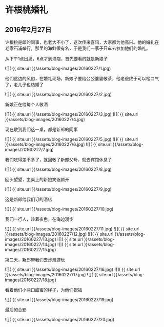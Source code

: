 许根桃婚礼
=======================

2016年2月27日
-----------------------
许根桃是邱的同事，也老大不小了，这次传来喜讯，大家都为他高兴。他的婚礼在老家石浦举行，那里的海鲜很有名，于是我们一家子开车去参加他们的婚礼。

从下午1点出发，6点才到酒店，首先要看的就是新娘子

![]( {{ site.url }}/assets/blog-images/20160227/1.jpg)

他们这边的风俗，在婚礼现场，新娘子要给公公婆婆敬茶，他老爸终于可以松口气了，老儿子也结婚了

![]( {{ site.url }}/assets/blog-images/20160227/2.jpg)

新娘正在给每个人敬酒

![]( {{ site.url }}/assets/blog-images/20160227/3.jpg)
![]( {{ site.url }}/assets/blog-images/20160227/4.jpg)

现在敬到我们这一桌，都是新郎的同事

![]( {{ site.url }}/assets/blog-images/20160227/5.jpg)
![]( {{ site.url }}/assets/blog-images/20160227/6.jpg)
![]( {{ site.url }}/assets/blog-images/20160227/7.jpg)

我们吃得差不多了，就回敬了新郎父母，就去宾馆休息了

![]( {{ site.url }}/assets/blog-images/20160227/8.jpg)

回头望望，主桌上的新娘笑逐颜开

![]( {{ site.url }}/assets/blog-images/20160227/9.jpg)

这是新郎给我们订的酒店

![]( {{ site.url }}/assets/blog-images/20160227/10.jpg)

我们一行人，趁着夜色，在海边漫步

![]( {{ site.url }}/assets/blog-images/20160227/11.jpg)
![]( {{ site.url }}/assets/blog-images/20160227/12.jpg)
![]( {{ site.url }}/assets/blog-images/20160227/13.jpg)
![]( {{ site.url }}/assets/blog-images/20160227/14.jpg)
![]( {{ site.url }}/assets/blog-images/20160227/15.jpg)

第二天，新郎带我们去沙滩游玩

![]( {{ site.url }}/assets/blog-images/20160227/16.jpg)
![]( {{ site.url }}/assets/blog-images/20160227/17.jpg)
![]( {{ site.url }}/assets/blog-images/20160227/18.jpg)

看着他们小两口甜蜜的样子，为他们祝福

![]( {{ site.url }}/assets/blog-images/20160227/19.jpg)

最后的合影

![]( {{ site.url }}/assets/blog-images/20160227/20.jpg)